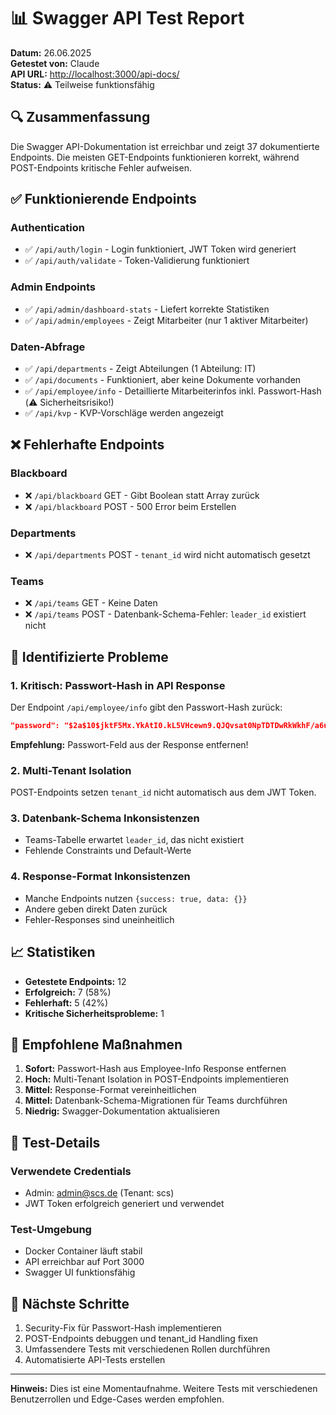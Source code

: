 # 📊 Swagger API Test Report

**Datum:** 26.06.2025  
**Getestet von:** Claude  
**API URL:** <http://localhost:3000/api-docs/>  
**Status:** ⚠️ Teilweise funktionsfähig

## 🔍 Zusammenfassung

Die Swagger API-Dokumentation ist erreichbar und zeigt 37 dokumentierte Endpoints. Die meisten GET-Endpoints funktionieren korrekt, während POST-Endpoints kritische Fehler aufweisen.

## ✅ Funktionierende Endpoints

### Authentication

- ✅ `/api/auth/login` - Login funktioniert, JWT Token wird generiert
- ✅ `/api/auth/validate` - Token-Validierung funktioniert

### Admin Endpoints

- ✅ `/api/admin/dashboard-stats` - Liefert korrekte Statistiken
- ✅ `/api/admin/employees` - Zeigt Mitarbeiter (nur 1 aktiver Mitarbeiter)

### Daten-Abfrage

- ✅ `/api/departments` - Zeigt Abteilungen (1 Abteilung: IT)
- ✅ `/api/documents` - Funktioniert, aber keine Dokumente vorhanden
- ✅ `/api/employee/info` - Detaillierte Mitarbeiterinfos inkl. Passwort-Hash (⚠️ Sicherheitsrisiko!)
- ✅ `/api/kvp` - KVP-Vorschläge werden angezeigt

## ❌ Fehlerhafte Endpoints

### Blackboard

- ❌ `/api/blackboard` GET - Gibt Boolean statt Array zurück
- ❌ `/api/blackboard` POST - 500 Error beim Erstellen

### Departments

- ❌ `/api/departments` POST - `tenant_id` wird nicht automatisch gesetzt

### Teams

- ❌ `/api/teams` GET - Keine Daten
- ❌ `/api/teams` POST - Datenbank-Schema-Fehler: `leader_id` existiert nicht

## 🐛 Identifizierte Probleme

### 1. **Kritisch: Passwort-Hash in API Response**

Der Endpoint `/api/employee/info` gibt den Passwort-Hash zurück:

```json
"password": "$2a$10$jktF5Mx.YkAtI0.kL5VHcewn9.QJQvsat0NpTDTDwRkWkhF/a6uqm"
```

**Empfehlung:** Passwort-Feld aus der Response entfernen!

### 2. **Multi-Tenant Isolation**

POST-Endpoints setzen `tenant_id` nicht automatisch aus dem JWT Token.

### 3. **Datenbank-Schema Inkonsistenzen**

- Teams-Tabelle erwartet `leader_id`, das nicht existiert
- Fehlende Constraints und Default-Werte

### 4. **Response-Format Inkonsistenzen**

- Manche Endpoints nutzen `{success: true, data: {}}`
- Andere geben direkt Daten zurück
- Fehler-Responses sind uneinheitlich

## 📈 Statistiken

- **Getestete Endpoints:** 12
- **Erfolgreich:** 7 (58%)
- **Fehlerhaft:** 5 (42%)
- **Kritische Sicherheitsprobleme:** 1

## 🔧 Empfohlene Maßnahmen

1. **Sofort:** Passwort-Hash aus Employee-Info Response entfernen
2. **Hoch:** Multi-Tenant Isolation in POST-Endpoints implementieren
3. **Mittel:** Response-Format vereinheitlichen
4. **Mittel:** Datenbank-Schema-Migrationen für Teams durchführen
5. **Niedrig:** Swagger-Dokumentation aktualisieren

## 📝 Test-Details

### Verwendete Credentials

- Admin: <admin@scs.de> (Tenant: scs)
- JWT Token erfolgreich generiert und verwendet

### Test-Umgebung

- Docker Container läuft stabil
- API erreichbar auf Port 3000
- Swagger UI funktionsfähig

## 🎯 Nächste Schritte

1. Security-Fix für Passwort-Hash implementieren
2. POST-Endpoints debuggen und tenant_id Handling fixen
3. Umfassendere Tests mit verschiedenen Rollen durchführen
4. Automatisierte API-Tests erstellen

---

**Hinweis:** Dies ist eine Momentaufnahme. Weitere Tests mit verschiedenen Benutzerrollen und Edge-Cases werden empfohlen.
